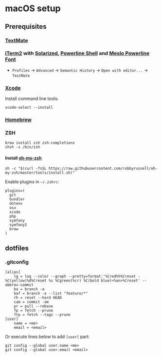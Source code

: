 # macOS setup

## Prerequisites

### [TextMate](https://macromates.com/)

### [iTerm2](https://www.iterm2.com/) with [Solarized](https://ethanschoonover.com/solarized/), [Powerline Shell](https://github.com/b-ryan/powerline-shell) and [Meslo Powerline Font](https://github.com/powerline/fonts/blob/master/Meslo%20Slashed/Meslo%20LG%20M%20Regular%20for%20Powerline.ttf)

* `Profiles` -> `Advanced` -> `Semantic History` -> `Open with editor...` -> `TextMate`

### [Xcode](https://itunes.apple.com/nl/app/xcode/id497799835?l=en&mt=12)

Install command line tools:
```
xcode-select --install
```

### [Homebrew](https://brew.sh/)

### ZSH
```
brew install zsh zsh-completions
chsh -s /bin/zsh
```

#### Install [oh-my-zsh](https://github.com/robbyrussell/oh-my-zsh)
```
sh -c "$(curl -fsSL https://raw.githubusercontent.com/robbyrussell/oh-my-zsh/master/tools/install.sh)"
```

Enable plugins in `~/.zshrc`:

```
plugins=(
  git
  bundler
  dotenv
  osx
  xcode
  php
  symfony
  symfony2
  brew
)
```

## dotfiles

### .gitconfig

```
[alias]
	lg = log --color --graph --pretty=format:'%Cred%h%Creset -%C(yellow)%d%Creset %s %Cgreen(%cr) %C(bold blue)<%an>%Creset' --abbrev-commit
	ba = branch -a
	baf = branch -a --list "feature/*"
	rh = reset --hard HEAD
	cam = commit -am
	pr = pull --rebase
	fp = fetch --prune
	ftp = fetch --tags --prune
[user]
	name = <me>
	email = <email>
```

Or execute lines below to add `[user]` part:

```
git config --global user.name <me>
git config --global user.email <email>
```
